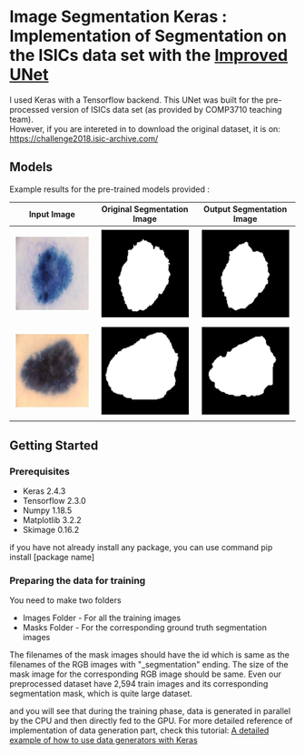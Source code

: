# Image Segmentation Keras : Implementation of Segmentation on the ISICs data set with the [Improved UNet](https://arxiv.org/abs/1802.10508v1)
I used Keras with a Tensorflow backend. This UNet was built for the pre-processed version of ISICs data set (as provided by COMP3710 teaching team).  
However, if you are intereted in to download the original dataset, it is on: https://challenge2018.isic-archive.com/

## Models
Example results for the pre-trained models provided :

Input Image            |  Original Segmentation Image|  Output Segmentation Image
:-------------------------:|:-------------------------:|:-------------------------:
![](resources/x_train_11.png)  |  ![](resources/y_train_11.png)|  ![](resources/preds_train_11.png)
![](resources/x_train_12.png)  |  ![](resources/y_train_12.png)|  ![](resources/preds_train_12.png)

## Getting Started

### Prerequisites

* Keras 2.4.3
* Tensorflow 2.3.0
* Numpy 1.18.5 
* Matplotlib 3.2.2
* Skimage 0.16.2

if you have not already install any package, you can use command 
pip install [package name]

### Preparing the data for training

You need to make two folders

* Images Folder - For all the training images
* Masks Folder - For the corresponding ground truth segmentation images

The filenames of the mask images should have the id which is same as the filenames of the RGB images with "_segmentation" ending.
The size of the mask image for the corresponding RGB image should be same.
Even our preprocessed dataset have 2,594 train images and its corresponding segmentation mask, which is quite large dataset.

and you will see that during the training phase, data is generated in parallel by the CPU and then directly fed to the GPU.
For more detailed reference of implementation of data generation part, check this tutorial:
[A detailed example of how to use data generators with Keras](https://stanford.edu/~shervine/blog/keras-how-to-generate-data-on-the-fly)
